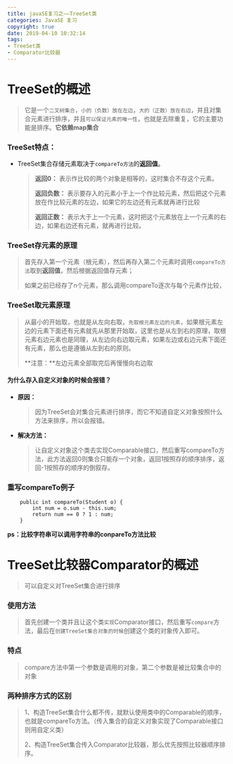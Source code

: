 ```yaml
---
title: javaSE复习之——TreeSet类
categories: JavaSE 复习
copyright: true
date: 2019-04-10 10:32:14
tags:
- TreeSet类
- Comparator比较器
---
```

# TreeSet的概述
> 它是一个`二叉树集合`，`小的（负数）放在左边`，`大的（正数）放在右边`，并且对集合元素进行排序，并且`可以保证元素的唯一性`，也就是去除重复，它的主要功能是排序。**它依赖map集合**

<!--more-->

### TreeSet特点：
- TreeSet集合存储元素取决于`compareTo方法`的**返回值**。
	> **返回0：**
	> 表示作比较的两个对象是相等的，这时集合不存这个元素。
	> 
	> 
	> **返回负数：**
	> 表示要存入的元素小于上一个作比较元素，然后把这个元素放在作比较元素的左边，如果它的左边还有元素就再进行比较
	> 
	> 
	> **返回正数：**
	> 表示大于上一个元素，这时把这个元素放在上一个元素的右边，如果右边还有元素，就再进行比较。


### TreeSet存元素的原理
> 首先存入第一个元素（根元素），然后再存入第二个元素时调用`compareTo方法`取到**返回值**，然后根据返回值存元素；
> 
> 如果之前已经存了n个元素，那么调用compareTo逐次与每个元素作比较，


### TreeSet取元素原理
> 从最小的开始取，也就是从左向右取，`先取根元素左边的元素`，如果根元素左边的元素下面还有元素就先从那里开始取，这里也是从左到右的原理，取根元素右边元素也是同理，从左边向右边取元素，如果左边或右边元素下面还有元素，那么也是遵循从左到右的原则。
> 
> **注意：**左边元素全部取完后再慢慢向右边取



#### 为什么存入自定义对象的时候会报错？
- **原因：**
	> 因为TreeSet会对集合元素进行排序，而它不知道自定义对象按照什么方法来排序，所以会报错。
- **解决方法：**
	> 让自定义对象这个类去实现Comparable接口，然后重写compareTo方法，此方法返回0则集合只能存一个对象，返回1按照存的顺序排序，返回-1按照存的顺序的倒叙存。

### 重写compareTo例子
```
	public int compareTo(Student o) {
		int num = o.sum - this.sum;
		return num == 0 ? 1 : num;
	}
```
**ps：比较字符串可以调用字符串的conpareTo方法比较**


# TreeSet比较器Comparator的概述
> 可以自定义对TreeSet集合进行排序

### 使用方法
> 首先创建一个类并且让这个类`实现`Comparator接口，然后重写`compare`方法，最后在`创建TreeSet集合对象的时候`创建这个类的对象传入即可。

### 特点
> compare方法中第一个参数是调用的对象，第二个参数是被比较集合中的对象


### 两种排序方式的区别
> 1、构造TreeSet集合什么都不传，就默认使用类中的Comparable的顺序，也就是compareTo方法。（传入集合的自定义对象实现了Comparable接口则用自定义类）
> 
> 2、构造TreeSet集合传入Comparator比较器，那么优先按照比较器顺序排序。